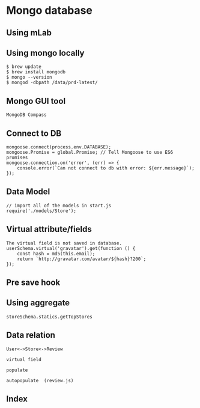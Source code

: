 # Mongo database
## Using mLab


## Using mongo locally
    $ brew update
    $ brew install mongodb
    $ mongo --version
    $ mongod -dbpath /data/prd-latest/


## Mongo GUI tool
    MongoDB Compass


## Connect to DB
    mongoose.connect(process.env.DATABASE);
    mongoose.Promise = global.Promise; // Tell Mongoose to use ES6 promises
    mongoose.connection.on('error', (err) => {
        console.error(`Can not connect to db with error: ${err.message}`);
    });

## Data Model
    // import all of the models in start.js
    require('./models/Store');

## Virtual attribute/fields
    The virtual field is not saved in database.
    userSchema.virtual('gravatar').get(function () {
        const hash = md5(this.email);
        return `http://gravatar.com/avatar/${hash}?200`;
    });


## Pre save hook


## Using aggregate
    storeSchema.statics.getTopStores 
    
## Data relation
    User<->Store<->Review

    virtual field

    populate

    autopopulate  (review.js)

## Index
